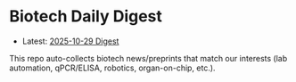 # Biotech Daily Digest

- Latest: [2025-10-29 Digest](digest/2025-10-29.md)

This repo auto-collects biotech news/preprints that match our interests (lab automation, qPCR/ELISA, robotics, organ-on-chip, etc.).
